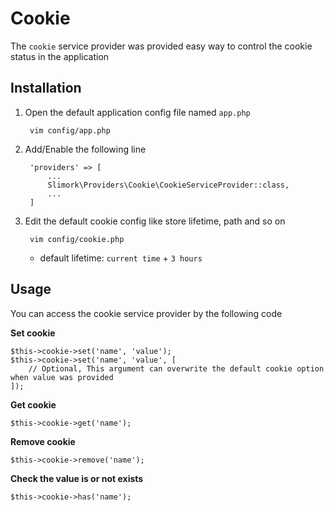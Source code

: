 # Cookie

The `cookie` service provider was provided easy way to control the cookie status in the application

## Installation

1. Open the default application config file named `app.php`

        vim config/app.php

2. Add/Enable the following line

        'providers' => [
            ...
            Slimork\Providers\Cookie\CookieServiceProvider::class,
            ...
        ]

3. Edit the default cookie config like store lifetime, path and so on

        vim config/cookie.php

    - default lifetime: `current time` + `3 hours`

## Usage

You can access the cookie service provider by the following code

**Set cookie**

    $this->cookie->set('name', 'value');
    $this->cookie->set('name', 'value', [
        // Optional, This argument can overwrite the default cookie option when value was provided
    ]);

**Get cookie**

    $this->cookie->get('name');

**Remove cookie**

    $this->cookie->remove('name');

**Check the value is or not exists**

    $this->cookie->has('name');
